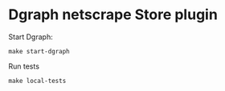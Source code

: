 # Dgraph netscrape Store plugin

Start Dgraph:
```
make start-dgraph
```

Run tests
```
make local-tests
```
